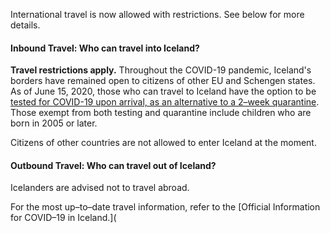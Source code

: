 International travel is now allowed with restrictions. See below for more details.

#### Inbound Travel: Who can travel into Iceland?

**Travel restrictions apply.** Throughout the COVID-19 pandemic, Iceland's borders have remained open to citizens of other EU and Schengen states. As of June 15, 2020, those who can travel to Iceland have the option to be [tested for COVID-19 upon arrival, as an alternative to a 2–week quarantine](https://www.government.is/news/article/2020/06/05/Information-for-travellers-arriving-in-Iceland-from-15-June-2020/). Those exempt from both testing and quarantine include children who are born in 2005 or later.

Citizens of other countries are not allowed to enter Iceland at the moment.

#### Outbound Travel: Who can travel out of Iceland?

Icelanders are advised not to travel abroad.

For the most up–to–date travel information, refer to the [Official Information for COVID–19 in Iceland.](
